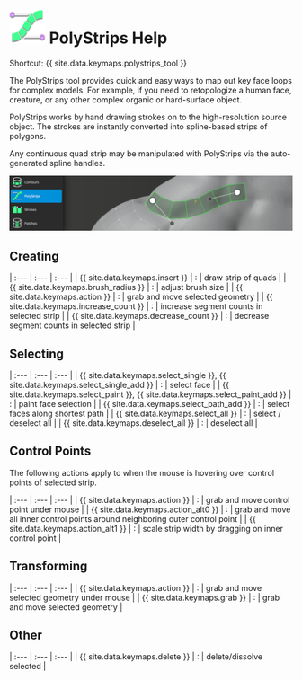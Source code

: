 # ![](polystrips-icon.png) PolyStrips Help

Shortcut: {{ site.data.keymaps.polystrips_tool }}


The PolyStrips tool provides quick and easy ways to map out key face loops for complex models.
For example, if you need to retopologize a human face, creature, or any other complex organic or hard-surface object.

PolyStrips works by hand drawing strokes on to the high-resolution source object.
The strokes are instantly converted into spline-based strips of polygons.

Any continuous quad strip may be manipulated with PolyStrips via the auto-generated spline handles.

![](help_polystrips.png)

## Creating


| :--- | :--- | :--- |
| {{ site.data.keymaps.insert }}         | : | draw strip of quads |
| {{ site.data.keymaps.brush_radius }}   | : | adjust brush size |
| {{ site.data.keymaps.action }}         | : | grab and move selected geometry |
| {{ site.data.keymaps.increase_count }} | : | increase segment counts in selected strip |
| {{ site.data.keymaps.decrease_count }} | : | decrease segment counts in selected strip |


## Selecting


| :--- | :--- | :--- |
| {{ site.data.keymaps.select_single }}, {{ site.data.keymaps.select_single_add }} | : | select face |
| {{ site.data.keymaps.select_paint }}, {{ site.data.keymaps.select_paint_add }}   | : | paint face selection |
| {{ site.data.keymaps.select_path_add }}                  | : | select faces along shortest path |
| {{ site.data.keymaps.select_all }}                       | : | select / deselect all |
| {{ site.data.keymaps.deselect_all }}                     | : | deselect all |


## Control Points

The following actions apply to when the mouse is hovering over control points of selected strip.


| :--- | :--- | :--- |
| {{ site.data.keymaps.action }}      | : | grab and move control point under mouse |
| {{ site.data.keymaps.action_alt0 }} | : | grab and move all inner control points around neighboring outer control point |
| {{ site.data.keymaps.action_alt1 }} | : | scale strip width by dragging on inner control point |


## Transforming


| :--- | :--- | :--- |
| {{ site.data.keymaps.action }}  | : | grab and move selected geometry under mouse |
| {{ site.data.keymaps.grab }}    | : | grab and move selected geometry |


## Other


| :--- | :--- | :--- |
| {{ site.data.keymaps.delete }} | : | delete/dissolve selected |